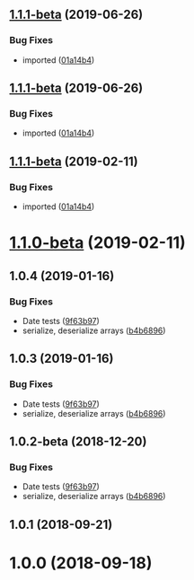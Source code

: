 ## [1.1.1-beta](https://github.com/LCGroupIT/js-ts-mapper/compare/v1.0.4...v1.1.1-beta) (2019-06-26)


### Bug Fixes

* imported ([01a14b4](https://github.com/LCGroupIT/js-ts-mapper/commit/01a14b4))



## [1.1.1-beta](https://github.com/LCGroupIT/js-ts-mapper/compare/v1.0.4...v1.1.1-beta) (2019-06-26)


### Bug Fixes

* imported ([01a14b4](https://github.com/LCGroupIT/js-ts-mapper/commit/01a14b4))



## [1.1.1-beta](https://github.com/LCGroupIT/js-ts-mapper/compare/v1.0.4...v1.1.1-beta) (2019-02-11)


### Bug Fixes

* imported ([01a14b4](https://github.com/LCGroupIT/js-ts-mapper/commit/01a14b4))



# [1.1.0-beta](https://github.com/LCGroupIT/js-ts-mapper/compare/v1.0.4...v1.1.0-beta) (2019-02-11)



## 1.0.4 (2019-01-16)


### Bug Fixes

* Date tests ([9f63b97](https://github.com/LCGroupIT/js-ts-mapper/commit/9f63b97))
* serialize, deserialize arrays ([b4b6896](https://github.com/LCGroupIT/js-ts-mapper/commit/b4b6896))



## 1.0.3 (2019-01-16)


### Bug Fixes

* Date tests ([9f63b97](https://github.com/LCGroupIT/js-ts-mapper/commit/9f63b97))
* serialize, deserialize arrays ([b4b6896](https://github.com/LCGroupIT/js-ts-mapper/commit/b4b6896))



## 1.0.2-beta (2018-12-20)


### Bug Fixes

* Date tests ([9f63b97](https://github.com/LCGroupIT/js-ts-mapper/commit/9f63b97))
* serialize, deserialize arrays ([b4b6896](https://github.com/LCGroupIT/js-ts-mapper/commit/b4b6896))



<a name="1.0.1"></a>
## 1.0.1 (2018-09-21)



<a name="1.0.0"></a>
# 1.0.0 (2018-09-18)


